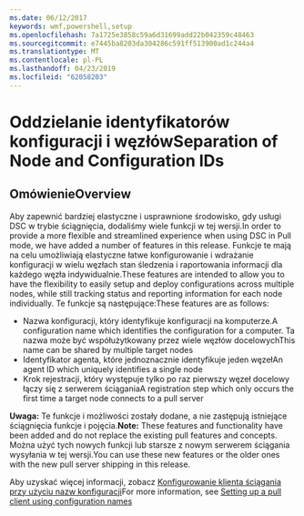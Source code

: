 ```yaml
---
ms.date: 06/12/2017
keywords: wmf,powershell,setup
ms.openlocfilehash: 7a1725e3858c59a6d31699add22b042359c48463
ms.sourcegitcommit: e7445ba8203da304286c591ff513900ad1c244a4
ms.translationtype: MT
ms.contentlocale: pl-PL
ms.lasthandoff: 04/23/2019
ms.locfileid: "62058203"
---
```

# <a name="separation-of-node-and-configuration-ids"></a><span data-ttu-id="831e3-102">Oddzielanie identyfikatorów konfiguracji i węzłów</span><span class="sxs-lookup"><span data-stu-id="831e3-102">Separation of Node and Configuration IDs</span></span>

## <a name="overview"></a><span data-ttu-id="831e3-103">Omówienie</span><span class="sxs-lookup"><span data-stu-id="831e3-103">Overview</span></span>

<span data-ttu-id="831e3-104">Aby zapewnić bardziej elastyczne i usprawnione środowisko, gdy usługi DSC w trybie ściągnięcia, dodaliśmy wiele funkcji w tej wersji.</span><span class="sxs-lookup"><span data-stu-id="831e3-104">In order to provide a more flexible and streamlined experience when using DSC in Pull mode, we have added a number of features in this release.</span></span> <span data-ttu-id="831e3-105">Funkcje te mają na celu umożliwiają elastyczne łatwe konfigurowanie i wdrażanie konfiguracji w wielu węzłach stan śledzenia i raportowania informacji dla każdego węzła indywidualnie.</span><span class="sxs-lookup"><span data-stu-id="831e3-105">These features are intended to allow you to have the flexibility to easily setup and deploy configurations across multiple nodes, while still tracking status and reporting information for each node individually.</span></span>
<span data-ttu-id="831e3-106">Te funkcje są następujące:</span><span class="sxs-lookup"><span data-stu-id="831e3-106">These features are as follows:</span></span>

* <span data-ttu-id="831e3-107">Nazwa konfiguracji, który identyfikuje konfiguracji na komputerze.</span><span class="sxs-lookup"><span data-stu-id="831e3-107">A configuration name which identifies the configuration for a computer.</span></span> <span data-ttu-id="831e3-108">Ta nazwa może być współużytkowany przez wiele węzłów docelowych</span><span class="sxs-lookup"><span data-stu-id="831e3-108">This name can be shared by multiple target nodes</span></span>
* <span data-ttu-id="831e3-109">Identyfikator agenta, które jednoznacznie identyfikuje jeden węzeł</span><span class="sxs-lookup"><span data-stu-id="831e3-109">An agent ID which uniquely identifies a single node</span></span>
* <span data-ttu-id="831e3-110">Krok rejestracji, który występuje tylko po raz pierwszy węzeł docelowy łączy się z serwerem ściągania</span><span class="sxs-lookup"><span data-stu-id="831e3-110">A registration step which only occurs the first time a target node connects to a pull server</span></span>

<span data-ttu-id="831e3-111">**Uwaga:** Te funkcje i możliwości zostały dodane, a nie zastępują istniejące ściągnięcia funkcje i pojęcia.</span><span class="sxs-lookup"><span data-stu-id="831e3-111">**Note:** These features and functionality have been added and do not replace the existing pull features and concepts.</span></span> <span data-ttu-id="831e3-112">Można użyć tych nowych funkcji lub starsze z nowym serwerem ściągania wysyłania w tej wersji.</span><span class="sxs-lookup"><span data-stu-id="831e3-112">You can use these new features or the older ones with the new pull server shipping in this release.</span></span>

<span data-ttu-id="831e3-113">Aby uzyskać więcej informacji, zobacz [Konfigurowanie klienta ściągania przy użyciu nazw konfiguracji](https://msdn.microsoft.com/powershell/dsc/pullclientconfignames)</span><span class="sxs-lookup"><span data-stu-id="831e3-113">For more information, see [Setting up a pull client using configuration names](https://msdn.microsoft.com/powershell/dsc/pullclientconfignames)</span></span>
